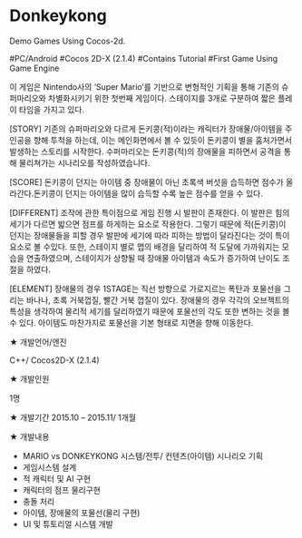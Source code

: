 # Donkeykong
Demo Games Using Cocos-2d. 

#PC/Android #Cocos 2D-X (2.1.4) #Contains Tutorial #First Game Using Game Engine

이 게임은 Nintendo사의 ‘Super Mario’를 기반으로 변형적인 기획을 통해 기존의 슈퍼마리오와 차별화시키기 위한 첫번째 게임이다. 
스테이지를 3개로 구분하여 짧은 플레이 타임을 가지고 있다.

[STORY]
기존의 슈퍼마리오와 다르게 돈키콩(적)이라는 캐릭터가 장애물/아이템을 주인공을 향해 투척을 하는데, 
이는 메인화면에서 볼 수 있듯이 돈키콩이 별을 훔처가면서 발생하는 스토리를 시작한다. 
수퍼마리오는 돈키콩(적)의 장애물을 피하면서 공격을 통해 물리쳐가는 시나리오를 작성하였습니다.


[SCORE]
돈키콩이 던지는 아이템 중 장애물이 아닌 초록색 버섯을 습득하면 점수가 올라간다.돈키콩이 던지는 아이템을 많이 습득할 수록 높은 점수를 얻을 수 있다.


[DIFFERENT]
조작에 관한 특이점으로 게임 진행 시 발판이 존재한다. 이 발판은 힘의 세기가 다르면 밟으면 점프를 하게하는 요소로 작용한다. 
그렇기 때문에 적(돈키콩)이 던지는 장애물들을 피할 경우 발판에 세기에 따라 피하는 방법이 달라진다는 것이 특이 요소로 볼 수있다. 
또한, 스테이지 별로 맵의 배경을 달리하여 적 도달에 가까워지는 모습을 연출하였으며, 스테이지가 상향될 때 장애물 아이템과 속도가 증가하여 난이도 조절을 하였다.


[ELEMENT]
장애물의 경우 1STAGE는 직선 방향으로 가로지르는 폭탄과 포물선을 그리는 바나나, 초록 거북껍질, 빨간 거북 껍질이 있다. 
장애물의 경우 각각의 오브젝트의 특성을 생각하여 물리적 세기를 달리하였기 때문에 포물선의 각도 또한 변하는 것을 볼 수 있다. 
아이템도 마찬가지로 포물선을 기본 형태로 지면을 향해 이동한다.


★ 개발언어/엔진

C++/ Cocos2D-X (2.1.4)

★ 개발인원

1명


★ 개발기간
2015.10 – 2015.11/ 1개월

★ 개발내용
<ul>
<li>MARIO vs DONKEYKONG 시스템/전투/ 컨텐츠(아이템) 시나리오 기획</li>
<li>게임시스템 설계</li>
<li>적 캐릭터 및 AI 구현</li>
<li>캐릭터의 점프 물리구현</li>
<li>충돌 처리</li>
<li>아이템, 장애물의 포물선(물리 구현)</li>
<li>UI 및 튜토리얼 시스템 개발</li>
</ul>
